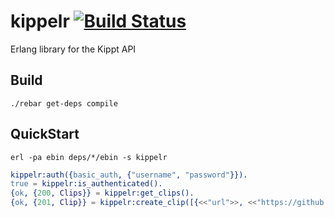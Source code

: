 # kippelr [![Build Status](https://travis-ci.org/s1n4/kippelr.png?branch=master)](https://travis-ci.org/s1n4/kippelr)

Erlang library for the Kippt API

## Build

```
./rebar get-deps compile
```

## QuickStart

```
erl -pa ebin deps/*/ebin -s kippelr
```

```erlang
kippelr:auth({basic_auth, {"username", "password"}}).
true = kippelr:is_authenticated().
{ok, {200, Clips}} = kippelr:get_clips().
{ok, {201, Clip}} = kippelr:create_clip([{<<"url">>, <<"https://github.com/s1n4/kippelr">>}]).
```
